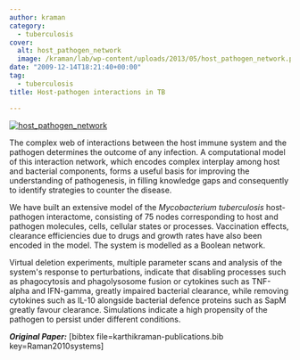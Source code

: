 ```yaml
---
author: kraman
category:
  - tuberculosis
cover:
  alt: host_pathogen_network
  image: /kraman/lab/wp-content/uploads/2013/05/host_pathogen_network.png
date: "2009-12-14T18:21:40+00:00"
tag:
  - tuberculosis
title: Host-pathogen interactions in TB

---
```

[![host_pathogen_network](/kraman/lab/wp-content/uploads/2013/05/host_pathogen_network-231x300.png)](/kraman/lab/wp-content/uploads/2013/05/host_pathogen_network.png)

The complex web of interactions between the host immune system and the pathogen determines the outcome of any infection. A computational model of this interaction network, which encodes complex interplay among host and bacterial components, forms a useful basis for improving the understanding of pathogenesis, in filling knowledge gaps and consequently to identify strategies to counter the disease.

We have built an extensive model of the <em>Mycobacterium tuberculosis</em> host-pathogen interactome, consisting of 75 nodes corresponding to host and pathogen molecules, cells, cellular states or processes. Vaccination effects, clearance efficiencies due to drugs and growth rates have also been encoded in the model. The system is modelled as a Boolean network.

Virtual deletion experiments, multiple parameter scans and analysis of the system's response to perturbations, indicate that disabling processes such as phagocytosis and phagolysosome fusion or cytokines such as TNF-alpha and IFN-gamma, greatly impaired bacterial clearance, while removing cytokines such as IL-10 alongside bacterial defence proteins such as SapM greatly favour clearance. Simulations indicate a high propensity of the pathogen to persist under different conditions.

<em><strong>Original Paper:</strong></em> \[bibtex file=karthikraman-publications.bib key=Raman2010systems\]
